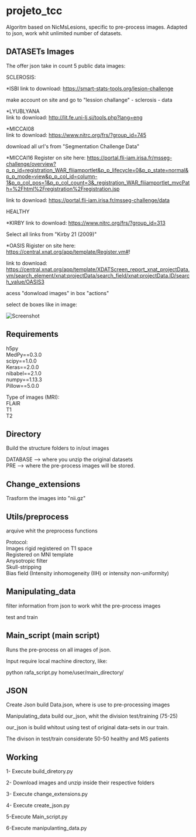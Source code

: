 # projeto_tcc

Algoritm based on NicMsLesions, specific to pre-process images.
Adapted to json, work whit unlimited number of datasets.




DATASETs Images
-----------------------------

The offer json take in count 5 public data images:

SCLEROSIS:

*ISBI 
link to download: https://smart-stats-tools.org/lesion-challenge

make account on site and go to "lession challange" - sclerosis - data


*LYUBLYANA  
link to download: http://lit.fe.uni-lj.si/tools.php?lang=eng


*MICCAI08  
link to download: https://www.nitrc.org/frs/?group_id=745


download all url's from "Segmentation Challenge Data"

*MICCAI16
Register on site here: https://portal.fli-iam.irisa.fr/msseg-challenge/overview?p_p_id=registration_WAR_fliiamportlet&p_p_lifecycle=0&p_p_state=normal&p_p_mode=view&p_p_col_id=column-1&p_p_col_pos=1&p_p_col_count=3&_registration_WAR_fliiamportlet_mvcPath=%2Fhtml%2Fregistration%2Fregistration.jsp


link to download: https://portal.fli-iam.irisa.fr/msseg-challenge/data

HEALTHY  

*KIRBY
link to download: https://www.nitrc.org/frs/?group_id=313


Select all links from "Kirby 21 (2009)"

*OASIS
Rigister on site here: https://central.xnat.org/app/template/Register.vm#!


link to download: https://central.xnat.org/app/template/XDATScreen_report_xnat_projectData.vm/search_element/xnat:projectData/search_field/xnat:projectData.ID/search_value/OASIS3

acess "donwload images" in box "actions"

select de boxes like in image:

![Screenshot](https://bitbucket.org/RafaelKorb/projeto_tcc/src/working_version/oasis_download.png)


Requirements
----------------------------------------------------------------
h5py  
MedPy==0.3.0  
scipy==1.0.0  
Keras==2.0.0  
nibabel==2.1.0  
numpy==1.13.3  
Pillow==5.0.0  
 
Type of images (MRI):  
FLAIR  
T1  
T2


Directory
-----------------------------------------------------------------

Build the structure folders to in/out images

DATABASE --> where you unzip the original datasets  
PRE --> where the pre-process images will be stored.


Change_extensions
-----------------------------------------------------------------

Trasform the images into "nii.gz"


Utils/preprocess
-----------------------------------------------------------------
arquive whit the preprocess functions

Protocol:  
Images rigid registered on T1 space  
Registered on MNI template  
Anysotropic filter  
Skull-stripping  
Bias field (Intensity inhomogeneity (IIH) or intensity non-uniformity)


Manipulating_data
----------------------------------------------------------------------
filter information from json to work whit the pre-process images

test and train



Main_script (main script)
-----------------------------------------------------------------

Runs the pre-process on all images of json.

Input require local machine directory, like:

python rafa_script.py home/user/main_directory/


JSON
-----------------------------------------------------------------
Create Json build Data.json, where is use to pre-processing images

Manipulating_data build our_json, whit the division test/training (75-25)

our_json is build whitout using test of original data-sets in our train.

The divison in test/train considerate 50-50 healthy and MS patients

Working
-----------------------------------------------------------------
1- Execute build_diretory.py

2- Download images and unzip inside their respective folders

3- Execute change_extensions.py

4- Execute create_json.py

5-Execute Main_script.py

6-Execute manipulanting_data.py 






